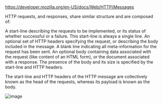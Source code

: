 https://developer.mozilla.org/en-US/docs/Web/HTTP/Messages

HTTP requests, and responses, share similar structure and are composed of:

A start-line describing the requests to be implemented, or its status of whether successful or a failure. This start-line is always a single line.
An optional set of HTTP headers specifying the request, or describing the body included in the message.
A blank line indicating all meta-information for the request has been sent.
An optional body containing data associated with the request (like content of an HTML form), or the document associated with a response. The presence of the body and its size is specified by the start-line and HTTP headers.

The start-line and HTTP headers of the HTTP message are collectively known as the head of the requests, whereas its payload is known as the body.

![image](https://user-images.githubusercontent.com/85205970/167057986-3291ec69-0aec-4093-ae8e-cf3e81b3e54f.png)
